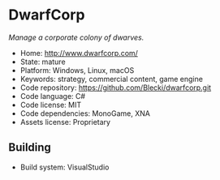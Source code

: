 # DwarfCorp

_Manage a corporate colony of dwarves._

- Home: http://www.dwarfcorp.com/
- State: mature
- Platform: Windows, Linux, macOS
- Keywords: strategy, commercial content, game engine
- Code repository: https://github.com/Blecki/dwarfcorp.git
- Code language: C#
- Code license: MIT
- Code dependencies: MonoGame, XNA
- Assets license: Proprietary

## Building

- Build system: VisualStudio
